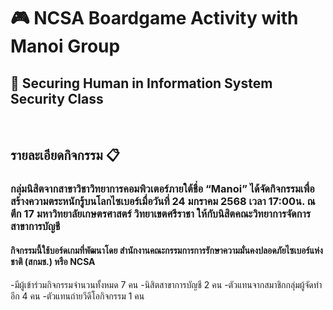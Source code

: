 <body>
  <h1>🎮 NCSA Boardgame Activity with Manoi Group</h1>
  <h2>🔐 Securing Human in Information System Security Class</h2>
  <br>
  <h2>รายละเอียดกิจกรรม 📋</h2>
  <h3>กลุ่มนิสิตจากสาขาวิชาวิทยาการคอมพิวเตอร์ภายใต้ชื่อ “Manoi” ได้จัดกิจกรรมเพื่อสร้างความตระหนักรู้บนโลกไซเบอร์เมื่อวันที่ 24 มกราคม 2568 เวลา 17:00น.
ณ ตึก 17 มหาวิทยาลัยเกษตรศาสตร์ วิทยาเขตศรีราชา ให้กับนิสิตคณะวิทยาการจัดการ สาขาการบัญชี</h3>
  <h4>กิจกรรมนี้ใช้บอร์ดเกมที่พัฒนาโดย สำนักงานคณะกรรมการการรักษาความมั่นคงปลอดภัยไซเบอร์แห่งชาติ (สกมช.) หรือ NCSA
</h4>
</body>
-มีผู้เข้าร่วมกิจกรรมจำนวนทั้งหมด 7 คน
  -นิสิตสาขาการบัญชี 2 คน
  -ตัวแทนจากสมาชิกกลุ่มผู้จัดทำอีก 4 คน
  -ตัวแทนถ่ายวีดีโอกิจกรรม 1 คน
